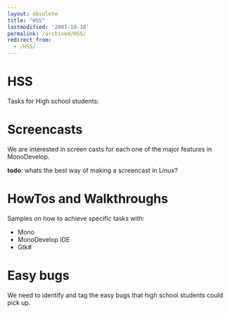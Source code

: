 ```yaml
---
layout: obsolete
title: "HSS"
lastmodified: '2007-10-18'
permalink: /archived/HSS/
redirect_from:
  - /HSS/
---
```


HSS
===

Tasks for High school students:

Screencasts
===========

We are interested in screen casts for each one of the major features in MonoDevelop.

**todo**: whats the best way of making a screencast in Linux?

HowTos and Walkthroughs
=======================

Samples on how to achieve specific tasks with:

-   Mono
-   MonoDevelop IDE
-   Gtk\#

Easy bugs
=========

We need to identify and tag the easy bugs that high school students could pick up.

